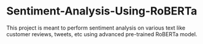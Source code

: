 # Sentiment-Analysis-Using-RoBERTa
This project is meant to perform sentiment analysis on various text like customer reviews, tweets, etc using advanced pre-trained RoBERTa model.
